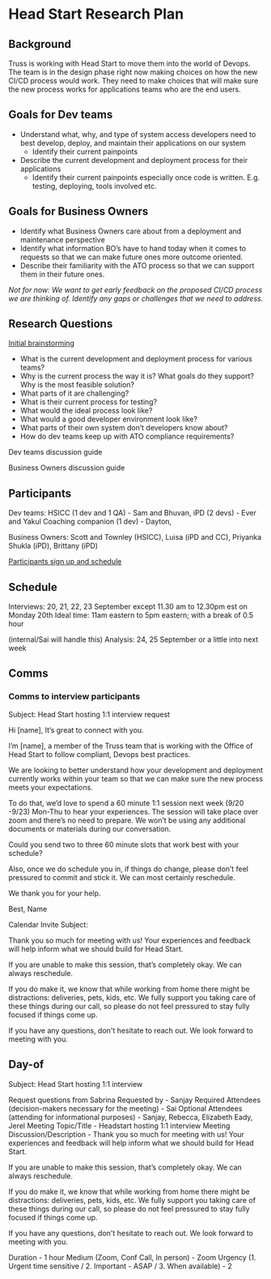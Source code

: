 # Head Start Research Plan

## Background
Truss is working with Head Start to move them into the world of Devops. The team is in the design phase right now making choices on how the new CI/CD process would work. They need to make choices that will make sure the new process works for applications teams who are the end users. 

## Goals for Dev teams
* Understand what, why, and type of system access developers need to best develop, deploy, and maintain their applications on our system
   * Identify their current painpoints
* Describe the current development and deployment process for their applications
   * Identify their current painpoints especially once code is written. E.g. testing, deploying, tools involved etc.

## Goals for Business Owners
* Identify what Business Owners care about from a deployment and maintenance perspective
* Identify what information BO’s have to hand today when it comes to requests so that we can make future ones more outcome oriented.
* Describe their familiarity with the ATO process so that we can support them in their future ones. 

_Not for now: We want to get early feedback on the proposed CI/CD process we are thinking of. Identify any gaps or challenges that we need to address._

## Research Questions

[Initial brainstorming](https://miro.com/app/board/o9J_lL_TCxY=/)

* What is the current development and deployment process for various teams?
* Why is the current process the way it is? What goals do they support? Why is the most feasible solution?
* What parts of it are challenging?
* What is their current process for testing?
* What would the ideal process look like?
* What would a good developer environment look like?
* What parts of their own system don’t developers know about?
* How do dev teams keep up with ATO compliance requirements?

Dev teams discussion guide

Business Owners discussion guide

## Participants
Dev teams: 
HSICC (1 dev and 1 QA) - Sam and Bhuvan, 
iPD (2 devs) - Ever and Yakul
Coaching companion (1 dev) - Dayton,

Business Owners: 
Scott and Townley (HSICC), 
Luisa (iPD and CC), 
Priyanka Shukla (iPD),
Brittany (iPD)

[Participants sign up and schedule](https://docs.google.com/spreadsheets/d/19rwe-PoTCOk6us2G_PWd2poY2JiSWywSeAYgy-EMs4Y/edit#gid=0)

## Schedule
Interviews: 20, 21, 22, 23 September except 11.30 am to 12.30pm est on Monday 20th
Ideal time: 11am eastern to 5pm eastern; with a break of 0.5 hour

(internal/Sai will handle this) Analysis: 24, 25 September or a little into next week

## Comms
### Comms to interview participants
Subject: Head Start hosting 1:1 interview request

Hi [name],
It’s great to connect with you.

I’m [name], a member of the Truss team that is working with the Office of Head Start to follow compliant, Devops best practices. 

We are looking to better understand how your development and deployment  currently works within your team so that we can make sure the new process meets your expectations.

To do that, we’d love to spend a 60 minute 1:1 session next week (9/20 -9/23) Mon-Thu to hear your experiences. The session will take place over zoom and there’s no need to prepare. We won’t be using any additional documents or materials during our conversation. 

Could you send two to three 60 minute slots that work best with your schedule?

Also, once we do schedule you in, if things do change, please don’t feel pressured to commit and stick it. We can most certainly reschedule. 

We thank you for your help.

Best,
Name

Calendar Invite
Subject:

Thank you so much for meeting with us! Your experiences and feedback will help inform what we should build for Head Start.

If you are unable to make this session, that’s completely okay. We can always reschedule. 

If you do make it, we know that while working from home there might be distractions: deliveries, pets, kids, etc. We fully support you taking care of these things during our call, so please do not feel pressured to stay fully focused if things come up.

If you have any questions, don't hesitate to reach out. We look forward to meeting with you.

## Day-of
Subject: Head Start hosting 1:1 interview


Request questions from Sabrina
Requested by - Sanjay
Required Attendees (decision-makers necessary for the meeting) - Sai
Optional Attendees (attending for informational purposes) - Sanjay, Rebecca, Elizabeth Eady, Jerel
Meeting Topic/Title -   Headstart hosting 1:1 interview
Meeting Discussion/Description - Thank you so much for meeting with us! Your experiences and feedback will help inform what we should build for Head Start.

If you are unable to make this session, that’s completely okay. We can always reschedule. 

If you do make it, we know that while working from home there might be distractions: deliveries, pets, kids, etc. We fully support you taking care of these things during our call, so please do not feel pressured to stay fully focused if things come up.

If you have any questions, don't hesitate to reach out. We look forward to meeting with you.

Duration - 1 hour
Medium (Zoom, Conf Call, In person) - Zoom
Urgency (1. Urgent time sensitive / 2. Important - ASAP /  3. When available) -  2
